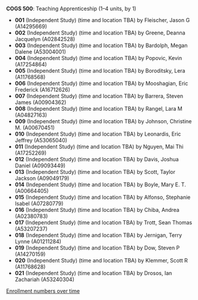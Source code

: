 **COGS 500**: Teaching Apprenticeship (1–4 units, by 1)

- **001** (Independent Study) (time and location TBA) by Fleischer, Jason G (A14295669)
- **002** (Independent Study) (time and location TBA) by Greene, Deanna Jacquelyn (A02842528)
- **003** (Independent Study) (time and location TBA) by Bardolph, Megan Dalene (A53004001)
- **004** (Independent Study) (time and location TBA) by Popovic, Kevin (A17254864)
- **005** (Independent Study) (time and location TBA) by Boroditsky, Lera (A11768568)
- **006** (Independent Study) (time and location TBA) by Mooshagian, Eric Frederick (A16712626)
- **007** (Independent Study) (time and location TBA) by Barrera, Steven James (A00904362)
- **008** (Independent Study) (time and location TBA) by Rangel, Lara M (A04827163)
- **009** (Independent Study) (time and location TBA) by Johnson, Christine M. (A00670451)
- **010** (Independent Study) (time and location TBA) by Leonardis, Eric Jeffrey (A53065040)
- **011** (Independent Study) (time and location TBA) by Nguyen, Mai Thi (A17252269)
- **012** (Independent Study) (time and location TBA) by Davis, Joshua Daniel (A09093449)
- **013** (Independent Study) (time and location TBA) by Scott, Taylor Jackson (A09049179)
- **014** (Independent Study) (time and location TBA) by Boyle, Mary E. T. (A00664405)
- **015** (Independent Study) (time and location TBA) by Alfonso, Stephanie Isabel (A07280779)
- **016** (Independent Study) (time and location TBA) by Chiba, Andrea (A02380783)
- **017** (Independent Study) (time and location TBA) by Trott, Sean Thomas (A53207237)
- **018** (Independent Study) (time and location TBA) by Jernigan, Terry Lynne (A01211284)
- **019** (Independent Study) (time and location TBA) by Dow, Steven P (A14270159)
- **020** (Independent Study) (time and location TBA) by Klemmer, Scott R (A11768628)
- **021** (Independent Study) (time and location TBA) by Drosos, Ian Zachariah (A53240304)

[Enrollment numbers over time](./COGS500.tsv)
